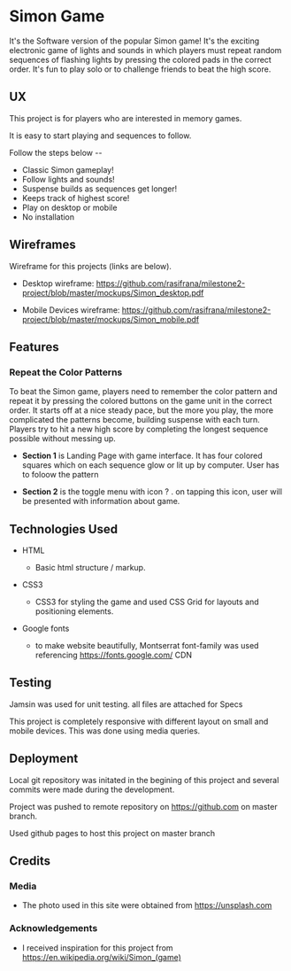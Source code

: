 # Simon Game

It's the Software version of the popular Simon game! It's the exciting electronic game of lights and sounds in which players must repeat random sequences of flashing lights by pressing the colored pads in the correct order. It's fun to play solo or to challenge friends to beat the high score.

## UX

This project is for players who are interested in memory games.

It is easy to start playing and sequences to follow.

Follow the steps below --

- Classic Simon gameplay!
- Follow lights and sounds!
- Suspense builds as sequences get longer!
- Keeps track of highest score!
- Play on desktop or mobile
- No installation

## Wireframes

Wireframe for this projects (links are below).

- Desktop wireframe: https://github.com/rasifrana/milestone2-project/blob/master/mockups/Simon_desktop.pdf

- Mobile Devices wireframe: https://github.com/rasifrana/milestone2-project/blob/master/mockups/Simon_mobile.pdf

## Features

### Repeat the Color Patterns

To beat the Simon game, players need to remember the color pattern and repeat it by pressing the colored buttons on the game unit in the correct order. It starts off at a nice steady pace, but the more you play, the more complicated the patterns become, building suspense with each turn. Players try to hit a new high score by completing the longest sequence possible without messing up.

- **Section 1** is Landing Page with game interface. It has four colored squares which on each sequence glow or lit up by computer. User has to foloow the pattern

- **Section 2** is the toggle menu with icon ? . on tapping this icon, user will be presented with information about game.

## Technologies Used

- HTML

  - Basic html structure / markup.

- CSS3

  - CSS3 for styling the game and used CSS Grid for layouts and positioning elements.

- Google fonts
  - to make website beautifully, Montserrat font-family was used referencing https://fonts.google.com/ CDN

## Testing

Jamsin was used for unit testing. all files are attached for Specs

This project is completely responsive with different layout on small and mobile devices. This was done using media queries.

## Deployment

Local git repository was initated in the begining of this project and several commits were made during the development.

Project was pushed to remote repository on https://github.com on master branch.

Used github pages to host this project on master branch

## Credits

### Media

- The photo used in this site were obtained from https://unsplash.com

### Acknowledgements

- I received inspiration for this project from https://en.wikipedia.org/wiki/Simon_(game)
